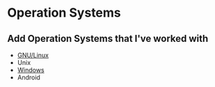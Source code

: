 # Operation Systems

## Add Operation Systems that I've worked with

- [GNU/Linux]
- Unix
- [Windows]
- Android

<!-- links -->

[GNU/Linux]: GNU-Linux/index.md
[Windows]: windows/index.md
